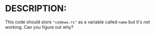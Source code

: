 # DESCRIPTION:

This code should store `"codewa.rs"` as a variable called `name` but it's not working. Can you figure out why?
